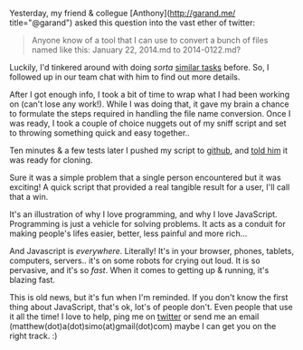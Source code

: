 <!--
{
  "title": "Quick Scripts, or why I love JavaScript",
  "tags": ['javascript', 'code', 'github']
}
-->


Yesterday, my friend & collegue [Anthony](http://garand.me/ title="@garand") asked this question into the vast ether of twitter:

<!-- https://twitter.com/garand/status/459011728856977408 -->
> Anyone know of a tool that I can use to convert a bunch of files named like this: January 22, 2014.md to 2014-0122.md?

Luckily, I'd tinkered around with doing _sorta_ [similar tasks](https://github.com/matthewsimo/sniff) before. So, I followed up in our team chat with him to find out more details.

After I got enough info, I took a bit of time to wrap what I had been working on (can't lose any work!). While I was doing that, it gave my brain a chance to formulate the steps required in handling the file name conversion. Once I was ready, I took a couple of choice nuggets out of my sniff script and set to throwing something quick and easy together..

Ten minutes & a few tests later I pushed my script to [github](https://github.com/matthewsimo/file-name-conversion), and [told him](https://twitter.com/matthewsimo/status/459034623662518272) it was ready for cloning. 

Sure it was a simple problem that a single person encountered but it was exciting! A quick script that provided a real tangible result for a user, I'll call that a win.

It's an illustration of why I love programming, and why I love JavaScript. Programming is just a vehicle for solving problems. It acts as a conduit for making people's lifes easier, better, less painful and more rich...

And Javascript is _everywhere_. Literally! It's in your browser, phones, tablets, computers, servers.. it's on some robots for crying out loud. It is so pervasive, and it's so _fast_. When it comes to getting up & running, it's blazing fast. 

This is old news, but it's fun when I'm reminded. If you don't know the first thing about JavaScript, that's ok, lot's of people don't. Even people that use it all the time! I love to help, ping me on [twitter](https://twitter.com/matthewsimo) or send me an email (matthew(dot)a(dot)simo(at)gmail(dot)com) maybe I can get you on the right track. :)


